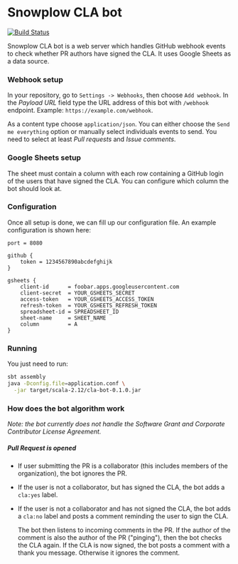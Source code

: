 # Snowplow CLA bot

[![Build Status](https://travis-ci.com/snowplow-incubator/cla-bot.svg?token=rA744zFX5YFUNdyp1U6x&branch=master)](https://travis-ci.com/snowplow-incubator/cla-bot)

Snowplow CLA bot is a web server which handles GitHub webhook events to check whether
PR authors have signed the CLA. It uses Google Sheets as a data source.

### Webhook setup

In your repository, go to `Settings -> Webhooks`, then choose `Add webhook`.
In the *Payload URL* field type the URL address of this bot with `/webhook` endpoint.
Example: `https://example.com/webhook`.

As a content type choose `application/json`. You can either choose the
`Send me everything` option or manually select individuals events to send. You need to
select at least *Pull requests* and *Issue comments*.

### Google Sheets setup

The sheet must contain a column with each row containing a GitHub login of the users 
that have signed the CLA. You can configure which column the bot should look at.

### Configuration

Once all setup is done, we can fill up our configuration file.
An example configuration is shown here:

```
port = 8080

github {
    token = 1234567890abcdefghijk
}

gsheets {
    client-id      = foobar.apps.googleusercontent.com
    client-secret  = YOUR_GSHEETS_SECRET
    access-token   = YOUR_GSHEETS_ACCESS_TOKEN
    refresh-token  = YOUR_GSHEETS_REFRESH_TOKEN
    spreadsheet-id = SPREADSHEET_ID
    sheet-name     = SHEET_NAME
    column         = A
}
```

### Running

You just need to run:

```bash
sbt assembly
java -Dconfig.file=application.conf \
  -jar target/scala-2.12/cla-bot-0.1.0.jar
```

### How does the bot algorithm work

*Note: the bot currently does not handle the Software Grant and Corporate Contributor License Agreement.*

##### Pull Request is opened
- If user submitting the PR is a collaborator (this includes members of the organization),
  the bot ignores the PR.
  
- If the user is not a collaborator, but has signed the CLA, the bot adds a `cla:yes` label.

- If the user is not a collaborator and has not signed the CLA, the bot adds a
  `cla:no` label and posts a comment reminding the user to sign the CLA. 
       
  The bot then listens to incoming comments in the PR. If the author of the
  comment is also the author of the PR ("pinging"), then the bot checks the
  CLA again. If the CLA is now signed, the bot posts a comment with a thank you message.
  Otherwise it ignores the comment.



[webhooks]: https://developer.github.com/webhooks/
[log4j]: https://docs.oracle.com/cd/E29578_01/webhelp/cas_webcrawler/src/cwcg_config_log4j_file.html
